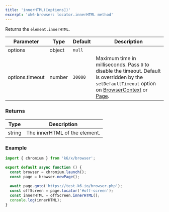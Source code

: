 ```yaml
---
title: 'innerHTML([options])'
excerpt: 'xk6-browser: locator.innerHTML method'
---
```


Returns the `element.innerHTML`.

<TableWithNestedRows>

| Parameter       | Type   | Default | Description                                                                                                                                                                                                                           |
|-----------------|--------|---------|---------------------------------------------------------------------------------------------------------------------------------------------------------------------------------------------------------------------------------------|
| options         | object | `null`  |                                                                                                                                                                                                                      |
| options.timeout | number | `30000` | Maximum time in milliseconds. Pass `0` to disable the timeout. Default is overridden by the `setDefaultTimeout` option on [BrowserContext](/javascript-api/xk6-browser/api/browsercontext/) or [Page](/javascript-api/xk6-browser/api/page/). |

</TableWithNestedRows>

### Returns

| Type   | Description                    |
|--------|--------------------------------|
| string | The innerHTML of the element. |

### Example

<CodeGroup labels={[]}>

```javascript
import { chromium } from 'k6/x/browser';

export default async function () {
  const browser = chromium.launch();
  const page = browser.newPage();
  
  await page.goto('https://test.k6.io/browser.php');
  const offScreen = page.locator('#off-screen');
  const innerHTML = offScreen.innerHTML();
  console.log(innerHTML);
}
```

</CodeGroup>
